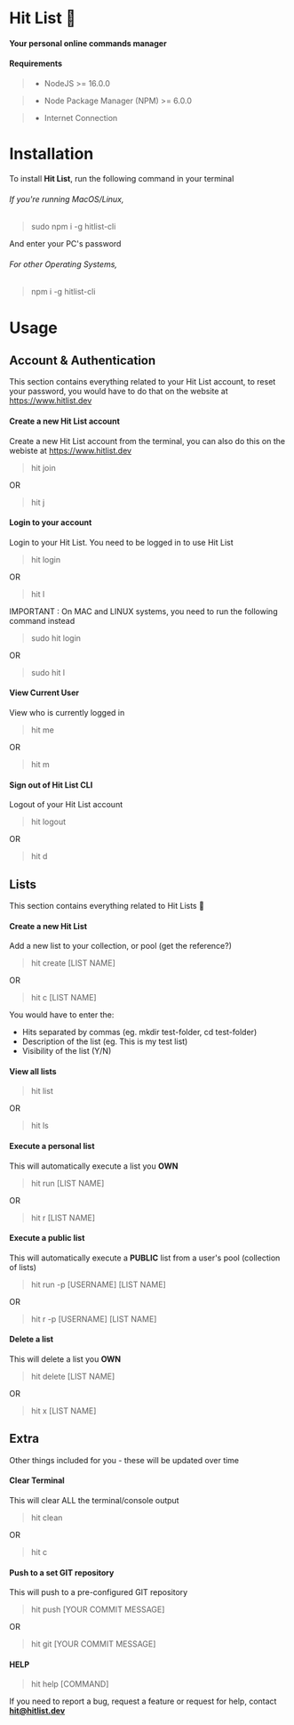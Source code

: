 # Hit List 🚀

#### Your personal **online** commands manager

#### Requirements

> - NodeJS >= 16.0.0

> - Node Package Manager (NPM) >= 6.0.0

> - Internet Connection

# Installation

To install **Hit List**, run the following command in your terminal

###### If you're running MacOS/Linux,

> sudo npm i -g hitlist-cli

And enter your PC's password

###### For other Operating Systems,

> npm i -g hitlist-cli

# Usage

## Account & Authentication

This section contains everything related to your Hit List account, to reset your password, you would have to do that on the website at https://www.hitlist.dev

#### Create a new Hit List account

Create a new Hit List account from the terminal, you can also do this on the webiste at https://www.hitlist.dev

> hit join

OR

> hit j

#### Login to your account

Login to your Hit List. You need to be logged in to use Hit List

> hit login

OR

> hit l

IMPORTANT : On MAC and LINUX systems, you need to run the following command instead

> sudo hit login

OR

> sudo hit l

#### View Current User

View who is currently logged in

> hit me

OR

> hit m

#### Sign out of Hit List CLI

Logout of your Hit List account

> hit logout

OR

> hit d

## Lists

This section contains everything related to Hit Lists 🔫

#### Create a new Hit List

Add a new list to your collection, or pool (get the reference?)

> hit create [LIST NAME]

OR

> hit c [LIST NAME]

You would have to enter the:

- Hits separated by commas (eg. mkdir test-folder, cd test-folder)
- Description of the list (eg. This is my test list)
- Visibility of the list (Y/N)

#### View all lists

> hit list

OR

> hit ls

#### Execute a personal list

This will automatically execute a list you **OWN**

> hit run [LIST NAME]

OR

> hit r [LIST NAME]

#### Execute a public list

This will automatically execute a **PUBLIC** list from a user's pool (collection of lists)

> hit run -p [USERNAME] [LIST NAME]

OR

> hit r -p [USERNAME] [LIST NAME]

#### Delete a list

This will delete a list you **OWN**

> hit delete [LIST NAME]

OR

> hit x [LIST NAME]

## Extra

Other things included for you - these will be updated over time

#### Clear Terminal

This will clear ALL the terminal/console output

> hit clean

OR

> hit c

#### Push to a set GIT repository

This will push to a pre-configured GIT repository

> hit push [YOUR COMMIT MESSAGE]

OR

> hit git [YOUR COMMIT MESSAGE]

#### HELP

> hit help [COMMAND]

If you need to report a bug, request a feature or request for help, contact **hit@hitlist.dev**
